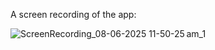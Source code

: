 A screen recording of the app:

![ScreenRecording_08-06-2025 11-50-25 am_1](https://github.com/user-attachments/assets/e1658053-4bf6-48b5-9634-02606a9c3555)
